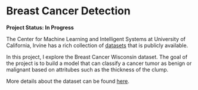 # Breast Cancer Detection

**Project Status: In Progress**

The Center for Machine Learning and Intelligent Systems at University of California, Irvine has a rich collection of <a href="https://archive.ics.uci.edu/ml/datasets.html">datasets</a> that is publicly available. 

In this project, I explore the Breast Cancer Wisconsin dataset. The goal of the project is to build a model that can classify a cancer tumor as benign or malignant based on attritubes such as the thickness of the clump. 

More details about the dataset can be found <a href=https://archive.ics.uci.edu/ml/datasets/Breast+Cancer+Wisconsin+%28Original%29>here</a>.
